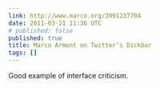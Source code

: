 ```yaml
---
link: http://www.marco.org/3991237704
date: 2011-03-21 11:36 UTC
# published: false
published: true
title: Marco Arment on Twitter’s Dickbar
tags: []
---
```


Good example of interface criticism.
